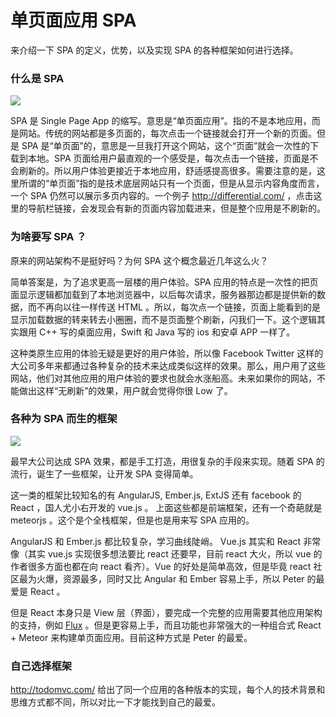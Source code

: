 # 单页面应用 SPA

来介绍一下 SPA 的定义，优势，以及实现 SPA 的各种框架如何进行选择。

### 什么是 SPA 

![](http://media.haoduoshipin.com/pic/haoduo/170/spa-poster.png)

SPA 是 Single Page App 的缩写。意思是“单页面应用”。指的不是本地应用，而是网站。传统的网站都是多页面的，每次点击一个链接就会打开一个新的页面。但是 SPA 是“单页面”的，意思是一旦我打开这个网站，这个“页面”就会一次性的下载到本地。SPA 页面给用户最直观的一个感受是，每次点击一个链接，页面是不会刷新的。所以用户体验更接近于本地应用，舒适感提高很多。需要注意的是，这里所谓的“单页面”指的是技术底层网站只有一个页面，但是从显示内容角度而言，一个 SPA 仍然可以展示多页内容的。一个例子 <http://differential.com/> ，点击这里的导航栏链接，会发现会有新的页面内容加载进来，但是整个应用是不刷新的。

### 为啥要写 SPA ？

原来的网站架构不是挺好吗？为何 SPA 这个概念最近几年这么火？

简单答案是，为了追求更高一层楼的用户体验。SPA 应用的特点是一次性的把页面显示逻辑都加载到了本地浏览器中，以后每次请求，服务器那边都是提供新的数据，而不再向以往一样传送 HTML 。所以，每次点一个链接，页面上能看到的是显示加载数据的转来转去小圈圈，而不是页面整个刷新，闪我们一下。这个逻辑其实跟用 C++ 写的桌面应用，Swift 和 Java 写的 ios 和安卓 APP 一样了。

这种类原生应用的体验无疑是更好的用户体验，所以像 Facebook Twitter 这样的大公司多年来都通过各种复杂的技术来达成类似这样的效果。那么，用户用了这些网站，他们对其他应用的用户体验的要求也就会水涨船高。未来如果你的网站，不能做出这样“无刷新”的效果，用户就会觉得你很 Low 了。

### 各种为 SPA 而生的框架

![](http://media.haoduoshipin.com/pic/haoduo/170/spa-frameworks.png)

最早大公司达成 SPA 效果，都是手工打造，用很复杂的手段来实现。随着 SPA 的流行，诞生了一些框架，让开发 SPA 变得简单。

这一类的框架比较知名的有  AngularJS, Ember.js, ExtJS 还有 facebook 的 React ，国人尤小右开发的 vue.js 。 上面这些都是前端框架，还有一个奇葩就是 meteorjs 。这个是个全栈框架，但是也是用来写 SPA 应用的。

AngularJS 和 Ember.js 都比较复杂，学习曲线陡峭。 Vue.js 其实和 React 非常像（其实 vue.js 实现很多想法要比 react 还要早，目前 react 大火，所以 vue 的作者很多方面也都在向 react 看齐）。Vue 的好处是简单高效，但是毕竟 react 社区最为火爆，资源最多，同时又比 Angular 和 Ember 容易上手，所以 Peter 的最爱是 React 。

但是 React 本身只是 View 层（界面），要完成一个完整的应用需要其他应用架构的支持，例如 [Flux](https://facebook.github.io/flux/docs/overview.html) 。但是更容易上手，而且功能也非常强大的一种组合式 React + Meteor 来构建单页面应用。目前这种方式是 Peter 的最爱。

### 自己选择框架

<http://todomvc.com/> 给出了同一个应用的各种版本的实现，每个人的技术背景和思维方式都不同，所以对比一下才能找到自己的最爱。
